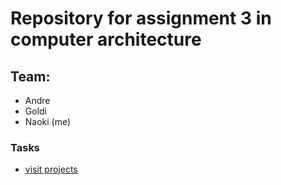 # Repository for assignment 3 in computer architecture
## Team:
 - Andre
 - Goldi
 - Naoki (me)
 
### Tasks
  - [visit projects](https://github.com/Naoki95957/PingPong351/projects)
